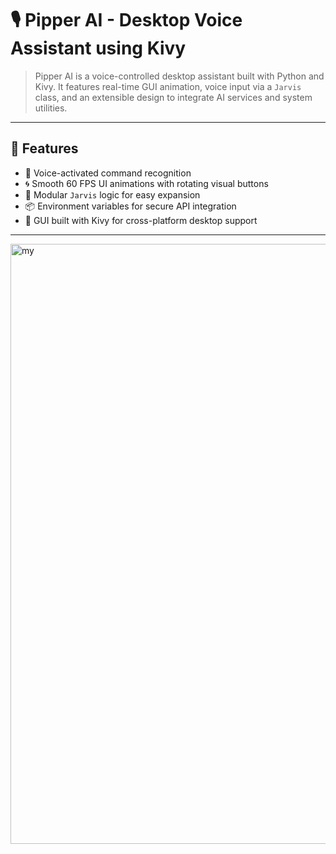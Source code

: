 # 🎙️ Pipper AI - Desktop Voice Assistant using Kivy
> Pipper AI is a voice-controlled desktop assistant built with Python and Kivy. It features real-time GUI animation, voice input via a `Jarvis` class, and an extensible design to integrate AI services and system utilities.

---

## 🚀 Features

- 🎤 Voice-activated command recognition
- 🌀 Smooth 60 FPS UI animations with rotating visual buttons
- 🧠 Modular `Jarvis` logic for easy expansion
- 📦 Environment variables for secure API integration
- 🎨 GUI built with Kivy for cross-platform desktop support

---
<img width="960" alt="my" src="https://github.com/user-attachments/assets/d8583abb-6b18-48fb-a8c5-b14fba2fed8e" />
